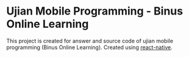 # Ujian Mobile Programming - Binus Online Learning

This project is created for answer and source code of ujian mobile programming (Binus Online Learning). Created using [react-native](https://reactnative.dev/).
